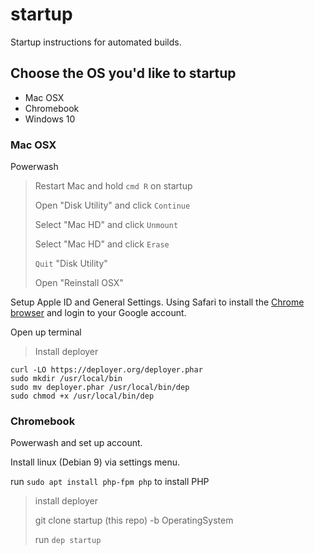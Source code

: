 # startup
Startup instructions for automated builds.

## Choose the OS you'd like to startup
- Mac OSX
- Chromebook
- Windows 10

### Mac OSX
Powerwash
> Restart Mac and hold `cmd R` on startup
> 
> Open "Disk Utility" and click `Continue`
> 
> Select "Mac HD" and click `Unmount`
> 
> Select "Mac HD" and click `Erase`
> 
> `Quit` "Disk Utility"
> 
> Open "Reinstall OSX"

Setup Apple ID and General Settings.
Using Safari to install the [Chrome browser](https://www.google.com/chrome/?brand=CHBD&gclid=Cj0KCQjwx7zzBRCcARIsABPRscOuxMr9jQqqJWGJqygimF_Zao-asFA1ydCZrZy4-FRW_ZmzaVwvV90aAh6cEALw_wcB&gclsrc=aw.ds) and login to your Google account.

Open up terminal
> Install deployer
>
```
curl -LO https://deployer.org/deployer.phar
sudo mkdir /usr/local/bin
sudo mv deployer.phar /usr/local/bin/dep
sudo chmod +x /usr/local/bin/dep
```
>
>


### Chromebook
Powerwash and set up account.

Install linux (Debian 9) via settings menu.

run `sudo apt install php-fpm php` to install PHP

> install deployer
> 
> git clone startup (this repo) -b OperatingSystem
> 
> run `dep startup`
